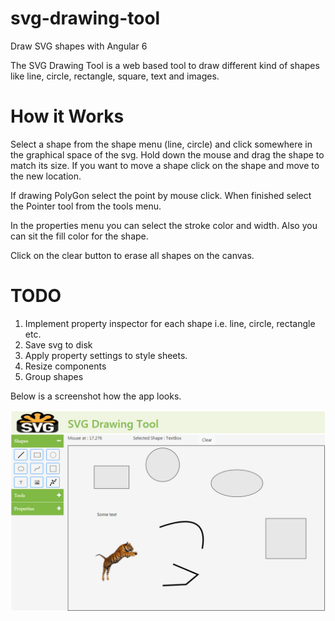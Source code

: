 # svg-drawing-tool
Draw SVG shapes with Angular 6

The SVG Drawing Tool is a web based tool to draw different kind of shapes like line, circle, rectangle, square, text and images.

How it Works
============
Select a shape from the shape menu (line, circle) and click somewhere in the graphical space of the svg. Hold down the mouse and drag the shape to match its size. If you want to move a shape click on the shape and move to the new location.

If drawing PolyGon select the point by mouse click. When finished select the Pointer tool from the tools menu.

In the properties menu you can select the stroke color and width. Also you can sit the fill color for the shape.

Click on the clear button to erase all shapes on the canvas.

TODO
====
1. Implement property inspector for each shape i.e. line, circle, rectangle etc.
2. Save svg to disk
3. Apply property settings to style sheets.
4. Resize components
5. Group shapes

Below is a screenshot how the app looks.

![Screenshot](src/assets/pictures/screenshot-1.PNG)
